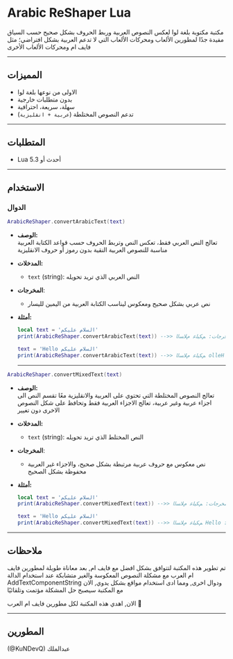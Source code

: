 # Arabic ReShaper Lua

مكتبة مكتوبة بلغة لوا لعكس النصوص العربية وربط الحروف بشكل صحيح حسب السياق
مفيدة جدًا لمطورين الألعاب ومحركات الألعاب التي لا تدعم العربية بشكل افتراضي؛ مثل فايف ام ومحركات الألعاب الأخرى

---

## المميزات
- الاولى من نوعها بلغة لوا
- بدون متطلبات خارجية
- سهلة، سريعة، احترافية
- تدعم النصوص المختلطة (`عربية + انقليزية`)

---

## المتطلبات
- Lua 5.3 أحدث أو

---

## الاستخدام

### الدوال
```lua
ArabicReShaper.convertArabicText(text)
``` 
- **الوصف:**  
  تعالج النص العربي فقط، تعكس النص وتربط الحروف حسب قواعد الكتابة العربية  
  مناسبة للنصوص العربية النقية بدون رموز أو حروف الانقليزية


- **المدخلات:**  
  - `text` (string): النص العربي الذي تريد تحويله

- **المخرجات**:
    - نص عربي بشكل صحيح ومعكوس ليناسب الكتابة العربية من اليمين لليسار

- **أمثلة:**
    ```lua
    local text = 'السلام عليكم'
    print(ArabicReShaper.convertArabicText(text)) -->> المخرجات: ﻢﻜﻴﻠﻋ ﻡﻼﺴﻟﺍ
    
    text = 'Hello السلام عليكم'
    print(ArabicReShaper.convertArabicText(text)) -->> ﻢﻜﻴﻠﻋ ﻡﻼﺴﻟﺍ olleH :المخرجات
    ```

    ---
```lua
ArabicReShaper.convertMixedText(text)
``` 
- **الوصف:**  
    تعالج النصوص المختلطة التي تحتوي على العربية والانقليزية معًا تقسم النص الى اجزاء عربية وغير عربية، تعالج الاجزاء العربية فقط وتحافظ على شكل النصوص الاخرى دون تغيير
- **المدخلات:**  
  - `text` (string): النص المختلط الذي تريد تحويله

- **المخرجات**:
    - نص معكوس مع حروف عربية مرتبطة بشكل صحيح، والاجزاء غير العربية محفوظة بشكل الصحيح

- **أمثلة:**
    ```lua
    local text = 'السلام عليكم'
    print(ArabicReShaper.convertMixedText(text)) -->> المخرجات: ﻢﻜﻴﻠﻋ ﻡﻼﺴﻟﺍ
    
    text = 'Hello السلام عليكم'
    print(ArabicReShaper.convertMixedText(text)) -->> ﻢﻜﻴﻠﻋ ﻡﻼﺴﻟﺍ Hello :المخرجات
    ```
---
## ملاحظات

تم تطوير هذه المكتبة لتتوافق بشكل افضل مع فايف ام, بعد معاناة طويلة لمطورين فايف ام العرب مع مشكلة النصوص المعكوسة والغير متشابكة عند استخدام الدالة AddTextComponentString ودوال اخرى, ومما ادى استخدام مواقع بشكل يدوي, الان مع المكتبة سيصبح حل المشكلة مؤتمت وتلقائيًا

الان, اهدي هذه المكتبة لكل مطورين فايف ام العرب 🤍

---
## المطورين

(@KuNDevQ) عبدالملك
